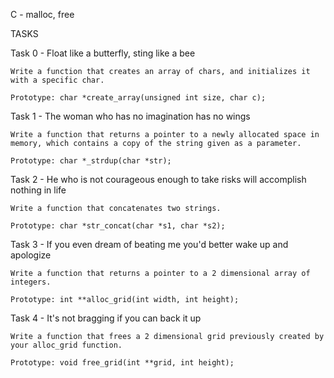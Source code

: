 C - malloc, free

TASKS

Task 0 - Float like a butterfly, sting like a bee

	Write a function that creates an array of chars, and initializes it with a specific char.

	Prototype: char *create_array(unsigned int size, char c);

Task 1 - The woman who has no imagination has no wings

	Write a function that returns a pointer to a newly allocated space in memory, which contains a copy of the string given as a parameter.

	Prototype: char *_strdup(char *str);

Task 2 - He who is not courageous enough to take risks will accomplish nothing in life

	Write a function that concatenates two strings.

	Prototype: char *str_concat(char *s1, char *s2);

Task 3 - If you even dream of beating me you'd better wake up and apologize

	Write a function that returns a pointer to a 2 dimensional array of integers.

	Prototype: int **alloc_grid(int width, int height);

Task 4 -  It's not bragging if you can back it up

	Write a function that frees a 2 dimensional grid previously created by your alloc_grid function.

	Prototype: void free_grid(int **grid, int height);
